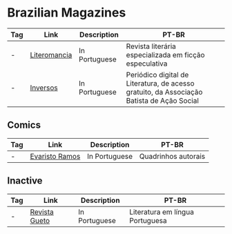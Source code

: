 # Brazilian Magazines

| Tag | Link                                        | Description   | PT-BR                                                                                     |
| --- | ------------------------------------------- | ------------- | ----------------------------------------------------------------------------------------- |
| -   | [Literomancia](https://literomancia.com.br) | In Portuguese | Revista literária especializada em ficção especulativa                                    |
| -   | [Inversos](http://www.revistainversos.com)  | In Portuguese | Periódico digital de Literatura, de acesso gratuito, da Associação Batista de Ação Social |

## Comics

| Tag | Link                                                                              | Description   | PT-BR               |
| --- | --------------------------------------------------------------------------------- | ------------- | ------------------- |
| -   | [Evaristo Ramos](https://archive.org/search?query=creator%3A%22Evaristo+Ramos%22) | In Portuguese | Quadrinhos autorais |

## Inactive

| Tag | Link                                      | Description   | PT-BR                           |
| --- | ----------------------------------------- | ------------- | ------------------------------- |
| -   | [Revista Gueto](https://revistagueto.com) | In Portuguese | Literatura em língua Portuguesa |



